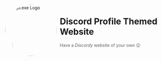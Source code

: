 <img width="170" height="170" align="left" style="float: left; margin: 0 10px 0 0; border-radius: 50%;" alt="Majo.exe Logo" src="https://cdn.discordapp.com/attachments/986541842025836554/986580295539126333/858da0c8898e2f7d4a3c2c65c18f5fa5-modified.png">  

# Discord Profile Themed Website

> Have a *Discordy* website of your own 😉

<br><br>
---